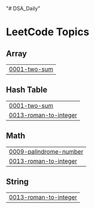 "# DSA_Daily" 

<!---LeetCode Topics Start-->
# LeetCode Topics
## Array
|  |
| ------- |
| [0001-two-sum](https://github.com/Aswinpt2004/DSA_Daily/tree/master/0001-two-sum) |
## Hash Table
|  |
| ------- |
| [0001-two-sum](https://github.com/Aswinpt2004/DSA_Daily/tree/master/0001-two-sum) |
| [0013-roman-to-integer](https://github.com/Aswinpt2004/DSA_Daily/tree/master/0013-roman-to-integer) |
## Math
|  |
| ------- |
| [0009-palindrome-number](https://github.com/Aswinpt2004/DSA_Daily/tree/master/0009-palindrome-number) |
| [0013-roman-to-integer](https://github.com/Aswinpt2004/DSA_Daily/tree/master/0013-roman-to-integer) |
## String
|  |
| ------- |
| [0013-roman-to-integer](https://github.com/Aswinpt2004/DSA_Daily/tree/master/0013-roman-to-integer) |
<!---LeetCode Topics End-->